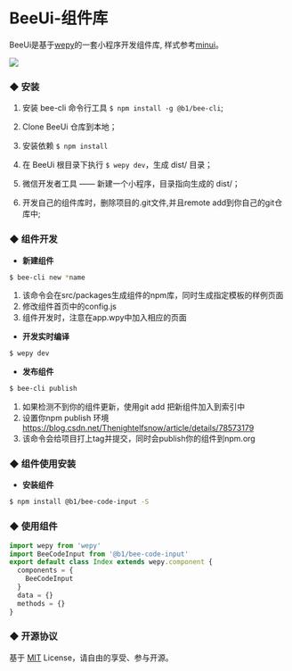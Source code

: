 # BeeUi-组件库

BeeUi是基于[wepy](https://github.com/Tencent/wepy)的一套小程序开发组件库, 样式参考[minui](https://github.com/meili/minui)。

![](https://biosan-saas.oss-cn-beijing.aliyuncs.com/FD/beeUi/github.jpg)

### ◆ 安装

1. 安装 bee-cli 命令行工具 `$ npm install -g @b1/bee-cli`;
2. Clone BeeUi 仓库到本地；
3. 安装依赖 `$ npm install`
4. 在 BeeUi 根目录下执行 `$ wepy dev`，生成 dist/ 目录；
5. 微信开发者工具 —— 新建一个小程序，目录指向生成的 dist/；

6. 开发自己的组件库时，删除项目的.git文件,并且remote add到你自己的git仓库中;

### ◆ 组件开发

- **新建组件**

``` bash
$ bee-cli new *name
```

1. 该命令会在src/packages生成组件的npm库，同时生成指定模板的样例页面
2. 修改组件首页中的config.js
3. 组件开发时，注意在app.wpy中加入相应的页面

- **开发实时编译**

``` bash
$ wepy dev
```

- **发布组件**

``` bash
$ bee-cli publish
```

1. 如果检测不到你的组件更新，使用git add 把新组件加入到索引中
2. 设置你npm publish 环境 https://blog.csdn.net/Thenightelfsnow/article/details/78573179
3. 该命令会给项目打上tag并提交，同时会publish你的组件到npm.org

### ◆ 组件使用安装

- **安装组件**

``` bash
$ npm install @b1/bee-code-input -S
```

### ◆ 使用组件

``` javascript
import wepy from 'wepy'
import BeeCodeInput from '@b1/bee-code-input'
export default class Index extends wepy.component {
  components = {
    BeeCodeInput
  }
  data = {}
  methods = {}
}
```
### ◆ 开源协议

基于 [MIT](http://opensource.org/licenses/MIT) License，请自由的享受、参与开源。
